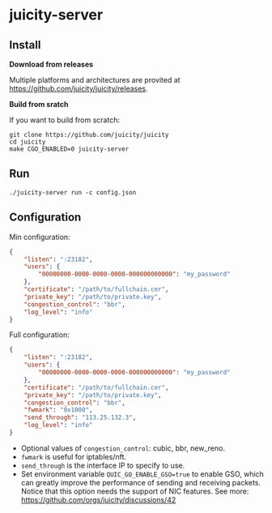 # juicity-server

## Install

**Download from releases**

Multiple platforms and architectures are provited at <https://github.com/juicity/juicity/releases>.

**Build from sratch**

If you want to build from scratch:

```shell
git clone https://github.com/juicity/juicity
cd juicity
make CGO_ENABLED=0 juicity-server
```

## Run

```shell
./juicity-server run -c config.json
```

## Configuration

Min configuration:

```json
{
    "listen": ":23182",
    "users": {
        "00000000-0000-0000-0000-000000000000": "my_password"
    },
    "certificate": "/path/to/fullchain.cer",
    "private_key": "/path/to/private.key",
    "congestion_control": "bbr",
    "log_level": "info"
}
```

Full configuration:

```json
{
    "listen": ":23182",
    "users": {
        "00000000-0000-0000-0000-000000000000": "my_password"
    },
    "certificate": "/path/to/fullchain.cer",
    "private_key": "/path/to/private.key",
    "congestion_control": "bbr",
    "fwmark": "0x1000",
    "send_through": "113.25.132.3",
    "log_level": "info"
}
```

- Optional values of `congestion_control`: cubic, bbr, new_reno.
- `fwmark` is useful for iptables/nft.
- `send_through` is the interface IP to specify to use.
- Set environment variable `QUIC_GO_ENABLE_GSO=true` to enable GSO, which can greatly improve the performance of sending and receiving packets. Notice that this option needs the support of NIC features. See more: <https://github.com/orgs/juicity/discussions/42>
